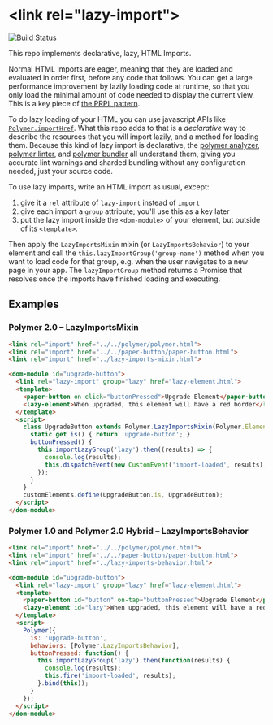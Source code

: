 # \<link rel="lazy-import"\>

[![Build Status](https://img.shields.io/travis/Polymer/lazy-imports.svg?style=flat-square)](https://travis-ci.org/Polymer/lazy-imports)

This repo implements declarative, lazy, HTML Imports.

Normal HTML Imports are eager, meaning that they are loaded and evaluated in order first, before any code that follows. You can get a large performance improvement by lazily loading code at runtime, so that you only load the minimal amount of code needed to display the current view. This is a key piece of [the PRPL pattern](https://developers.google.com/web/fundamentals/performance/prpl-pattern/).

To do lazy loading of your HTML you can use javascript APIs like [`Polymer.importHref`](https://www.polymer-project.org/2.0/docs/api/#function-Polymer.importHref). What this repo adds to that is a _declarative_ way to describe the resources that you will import lazily, and a method for loading them. Because this kind of lazy import is declarative, the [polymer analyzer](https://github.com/Polymer/polymer-analyzer), [polymer linter](https://github.com/Polymer/polymer-linter), and [polymer bundler](https://github.com/Polymer/polymer-bundler) all understand them, giving you accurate lint warnings and sharded bundling without any configuration needed, just your source code.

To use lazy imports, write an HTML import as usual, except:

  1) give it a `rel` attribute of `lazy-import` instead of `import`
  2) give each import a `group`  attribute; you'll use this as a key later
  3) put the lazy import inside the `<dom-module>` of your element, but outside of its `<template>`.

Then apply the `LazyImportsMixin` mixin (or `LazyImportsBehavior`) to your element and call the `this.lazyImportGroup('group-name')` method when you want to load code for that group, e.g. when the user navigates to a new page in your app. The `lazyImportGroup` method returns a Promise that resolves once the imports have finished loading and executing.

## Examples

### Polymer 2.0 – LazyImportsMixin

```html
<link rel="import" href="../../polymer/polymer.html">
<link rel="import" href="../../paper-button/paper-button.html">
<link rel="import" href="../lazy-imports-mixin.html">

<dom-module id="upgrade-button">
  <link rel="lazy-import" group="lazy" href="lazy-element.html">
  <template>
    <paper-button on-click="buttonPressed">Upgrade Element</paper-button>
    <lazy-element>When upgraded, this element will have a red border</lazy-element>
  </template>
  <script>
    class UpgradeButton extends Polymer.LazyImportsMixin(Polymer.Element) {
      static get is() { return 'upgrade-button'; }
      buttonPressed() {
        this.importLazyGroup('lazy').then((results) => {
          console.log(results);
          this.dispatchEvent(new CustomEvent('import-loaded', results));
        });
      }
    }
    customElements.define(UpgradeButton.is, UpgradeButton);
  </script>
</dom-module>
```

### Polymer 1.0 and Polymer 2.0 Hybrid – LazyImportsBehavior

```html
<link rel="import" href="../../polymer/polymer.html">
<link rel="import" href="../../paper-button/paper-button.html">
<link rel="import" href="../lazy-imports-behavior.html">

<dom-module id="upgrade-button">
  <link rel="lazy-import" group="lazy" href="lazy-element.html">
  <template>
    <paper-button id="button" on-tap="buttonPressed">Upgrade Element</paper-button>
    <lazy-element id="lazy">When upgraded, this element will have a red border</lazy-element>
  </template>
  <script>
    Polymer({
      is: 'upgrade-button',
      behaviors: [Polymer.LazyImportsBehavior],
      buttonPressed: function() {
        this.importLazyGroup('lazy').then(function(results) {
          console.log(results);
          this.fire('import-loaded', results);
        }.bind(this));
      }
    });
  </script>
</dom-module>
```

